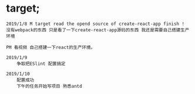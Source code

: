 # target;
	2019/1/8 M target read the opend source of create-react-app finish !
	没有webpack的东西 只是看了一下create-react-app源码的东西 我还是需要自己搭建生产环境 

	PM 看视频 自己搭建一下react的生产环境。  

	2019/1/9 
		争取把ESlint 配置搞定 

	2019/1/10
		配置成功 
		下午的任务开始写项目 熟悉antd